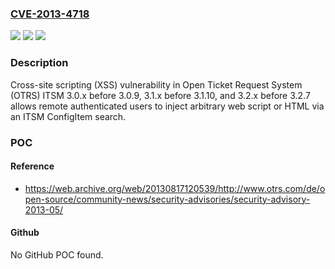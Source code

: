 ### [CVE-2013-4718](https://cve.mitre.org/cgi-bin/cvename.cgi?name=CVE-2013-4718)
![](https://img.shields.io/static/v1?label=Product&message=n%2Fa&color=blue)
![](https://img.shields.io/static/v1?label=Version&message=n%2Fa&color=blue)
![](https://img.shields.io/static/v1?label=Vulnerability&message=n%2Fa&color=brighgreen)

### Description

Cross-site scripting (XSS) vulnerability in Open Ticket Request System (OTRS) ITSM 3.0.x before 3.0.9, 3.1.x before 3.1.10, and 3.2.x before 3.2.7 allows remote authenticated users to inject arbitrary web script or HTML via an ITSM ConfigItem search.

### POC

#### Reference
- https://web.archive.org/web/20130817120539/http://www.otrs.com/de/open-source/community-news/security-advisories/security-advisory-2013-05/

#### Github
No GitHub POC found.

